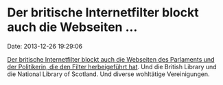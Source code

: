 Der britische Internetfilter blockt auch die Webseiten \...
===========================================================

Date: 2013-12-26 19:29:06

[Der britische Internetfilter blockt auch die Webseiten des Parlaments
und der Politikerin, die den Filter herbeigeführt
hat](http://www.independent.co.uk/life-style/gadgets-and-tech/news/o2-changes-porn-filterafter-charity-sites-blocked-9023209.html).
Und die British Library und die National Library of Scotland. Und
diverse wohltätige Vereinigungen.
